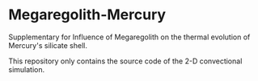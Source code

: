# Megaregolith-Mercury
Supplementary for Influence of Megaregolith on the thermal evolution of Mercury's silicate shell.  
  
This repository only contains the source code of the 2-D convectional simulation.
